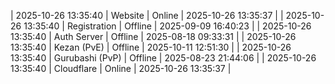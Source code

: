 | 2025-10-26 13:35:40 | Website | Online | 2025-10-26 13:35:37 |
| 2025-10-26 13:35:40 | Registration | Offline | 2025-09-09 16:40:23 |
| 2025-10-26 13:35:40 | Auth Server | Offline | 2025-08-18 09:33:31 |
| 2025-10-26 13:35:40 | Kezan (PvE) | Offline | 2025-10-11 12:51:30 |
| 2025-10-26 13:35:40 | Gurubashi (PvP) | Offline | 2025-08-23 21:44:06 |
| 2025-10-26 13:35:40 | Cloudflare | Online | 2025-10-26 13:35:37 |
